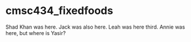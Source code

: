 # cmsc434_fixedfoods

Shad Khan was here.
Jack was also here.
Leah was here third.
Annie was here, but where is Yasir?
